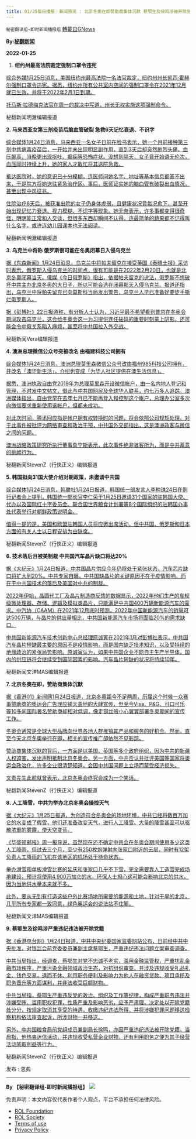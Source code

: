 ```yaml
---
title: 01/25每日播报｜新闻简讯 : 北京冬奧在即赞助商集体沉默 蔡鄂生及徐鸣涉被开除党籍
---
```

`秘密翻译组-即时新闻播报组` [轉載自GNews](https://gnews.org/zh-hans/1907346/)

**By:[秘翻新闻](https://gtv.org/video/id=61efbcff28a108147c623805)**

**2022-01-25**

1. **纽约州最高法院裁定强制口罩令违宪**


[综合外媒1月25日消息，美国纽约州最高法院一名法官裁定，纽约州州长凯西·霍赫尔强制口罩令违宪。据悉，纽约州所有公共室内空间的强制口罩令在2021年12月就已生效，并将于2022年2月1日到期。](https://www.wkbw.com/news/state-news/new-york-state-supreme-court-judge-rules-gov-hochuls-mask-mandate-unconstitutional%20https://www.wgrz.com/article/news/health/coronavirus/nys-supreme-court-judge-rules-against-state-mask-mandate-kathy-hochul/71-6f754e2d-47cf-41aa-a29b-5dd229a94ef6%20https://www.fingerlakesdailynews.com/2022/01/24/judge-rules-new-yorks-mask-mandate-unconstitutional/)

[托马斯·拉德梅克法官在周一的裁决中写道，州长无权实施这项强制命令。](https://www.wkbw.com/news/state-news/new-york-state-supreme-court-judge-rules-gov-hochuls-mask-mandate-unconstitutional%20https://www.wgrz.com/article/news/health/coronavirus/nys-supreme-court-judge-rules-against-state-mask-mandate-kathy-hochul/71-6f754e2d-47cf-41aa-a29b-5dd229a94ef6%20https://www.fingerlakesdailynews.com/2022/01/24/judge-rules-new-yorks-mask-mandate-unconstitutional/)

秘翻新闻明澈编辑报道

**2. 马来西亚女第三剂疫苗后脑血管破裂 急救6天记忆衰退、不识字**

[综合媒体1月24日消息，马来西亚一名女子日前在脸书表示，她一个月前接种第三剂中共病毒疫苗后，一开始并未出现明显副作用，直到3天后却突然剧烈头痛、血压飙高，当晚更出现呕吐、癫痫等恐怖症状。没想到隔天，女子竟开始语无伦次，血压同时持续上升，她的家人才敢忙将其送院急救。](https://fnc.ebc.net.tw/fncnews/world/146214%20https://www.ettoday.net/news/20220124/2176652.htm)

[抵达医院时，她的意识已十分模糊，连医师问她名字、地址等基本信息都答不出来，于是院方将她送往紧急治疗区。事后，医师证实她的脑血管有破裂出血情况，甚至出现中风征兆。](https://fnc.ebc.net.tw/fncnews/world/146214%20https://www.ettoday.net/news/20220124/2176652.htm)

[住院治疗6天后，被获准出院的女子仍身体虚弱，且健康状况竟每况愈下，甚至开始出现记忆力衰退、视力模糊、不识字等现象。她无奈表示，许多事都变得很奇怪，明明能正常和人交谈，但很多东西却瞬间不认得，连最简单的蔬果都不记得叫什么名字，或许连幼儿园课本也无法阅读。](https://fnc.ebc.net.tw/fncnews/world/146214%20https://www.ettoday.net/news/20220124/2176652.htm)

秘翻新闻明澈编辑报道

**3. 乌克兰中将称 俄罗斯很可能在冬奥闭幕日入侵乌克兰**

[据《东森新闻》1月24日消息，乌克兰中将帕夫留克在接受英国《泰晤士报》采访时表示，俄罗斯入侵乌克兰的时间点，很有可能是在2022年2月20日，也就是北京冬奥闭幕当天。俄媒《今日俄罗斯》指出，依据帕夫留克的说法，俄罗斯不想破坏中共主办北京冬奥的大日子，所以可能会选在闭幕那天入侵乌克兰。报道还指出，乌克兰中将帕夫留克已向莫斯科当局发出警告，乌克兰人早已准备好要徒手撕烂俄罗斯人。](https://www.ettoday.net/news/20220124/2176930.htm)

[据《彭博社》22日报道称，有分析人士认为，习近平最不希望看到普京在冬奥会期间攻击乌克兰，这会给冬奥会这一为习提供连任砝码的重要时刻蒙上阴影，还可能会令中俄关系陷入麻烦，甚至将中共国拉入外交战。](https://www.ettoday.net/news/20220124/2176930.htm)

秘翻新闻Vera编辑报道

**4. 澳洲总理微信公众号突被改名 由福建科技公司拥有**

[综合媒体1月24日消息，澳洲总理莫里森微信公众号改由福州985科技公司拥有，并改名「澳华新生活」，介绍也变成「为华人社区提供在澳生活信息」。](https://news.now.com/home/international/player?newsId=464298&amp;home=1%20https://tw.news.yahoo.com/%E6%BE%B3%E6%B4%B2%E7%B8%BD%E7%90%86%E5%BE%AE%E4%BF%A1%E5%85%AC%E7%9C%BE%E8%99%9F%E7%AA%81%E8%A2%AB%E6%94%B9%E5%90%8D-%E5%85%A7%E5%AE%B9%E9%82%84%E8%AE%8A%E4%B8%AD%E5%9C%8B%E6%94%BF%E5%BA%9C%E5%AE%A3%E5%82%B3%E6%96%87-084038302.html)

[据悉，澳洲执政自由党2019年为总理莫里森开设微信帐户，由一名内地人登记和管理，不时发中文帖文，借此与中共国网民及全球华人联系，约七万多人追踪。澳洲媒体指出，自由党早在去年七月已不能再登入和控制这个帐户，总理办公室多次向微信要求重新使用该帐户，但都未成功。](https://news.now.com/home/international/player?newsId=464298&amp;home=1%20https://tw.news.yahoo.com/%E6%BE%B3%E6%B4%B2%E7%B8%BD%E7%90%86%E5%BE%AE%E4%BF%A1%E5%85%AC%E7%9C%BE%E8%99%9F%E7%AA%81%E8%A2%AB%E6%94%B9%E5%90%8D-%E5%85%A7%E5%AE%B9%E9%82%84%E8%AE%8A%E4%B8%AD%E5%9C%8B%E6%94%BF%E5%BA%9C%E5%AE%A3%E5%82%B3%E6%96%87-084038302.html)

[对此次时间，腾讯回应指是帐户拥有权转换时的问题，将会依照公司规矩处理。对于此事件被批评为网络审查和政治干预，中共国外交部指出，这是澳洲政客与微信之间的问题。](https://news.now.com/home/international/player?newsId=464298&amp;home=1%20https://tw.news.yahoo.com/%E6%BE%B3%E6%B4%B2%E7%B8%BD%E7%90%86%E5%BE%AE%E4%BF%A1%E5%85%AC%E7%9C%BE%E8%99%9F%E7%AA%81%E8%A2%AB%E6%94%B9%E5%90%8D-%E5%85%A7%E5%AE%B9%E9%82%84%E8%AE%8A%E4%B8%AD%E5%9C%8B%E6%94%BF%E5%BA%9C%E5%AE%A3%E5%82%B3%E6%96%87-084038302.html)

[澳洲战略政策研究所执行董事詹宁斯表示，此次事件绝非骇客所为，而是中共蓄意的挑衅行为。](https://news.now.com/home/international/player?newsId=464298&amp;home=1%20https://tw.news.yahoo.com/%E6%BE%B3%E6%B4%B2%E7%B8%BD%E7%90%86%E5%BE%AE%E4%BF%A1%E5%85%AC%E7%9C%BE%E8%99%9F%E7%AA%81%E8%A2%AB%E6%94%B9%E5%90%8D-%E5%85%A7%E5%AE%B9%E9%82%84%E8%AE%8A%E4%B8%AD%E5%9C%8B%E6%94%BF%E5%BA%9C%E5%AE%A3%E5%82%B3%E6%96%87-084038302.html)

秘翻新闻StevenZ（行侠正义）编辑报道

**5. 韩国拟向31国大使介绍对朝政策，未邀请中共国**

[综合媒体1月24日消息，韩联社1月24日报道，韩国统一部发言人李种珠24日在例行记者会上提到，韩国统一部长官李仁荣于1月25日邀请31个国家的驻韩国大使、代办以及国际红十字委员会、联合国世界粮食计划署等8个国际组织的驻韩国办事处代表举行对朝鲜政策说明会。](https://www.hk01.com/%E5%8D%B3%E6%99%82%E5%9C%8B%E9%9A%9B/727976/%E9%9F%93%E5%9C%8B%E6%93%AC%E5%90%9131%E5%9C%8B%E5%A4%A7%E4%BD%BF%E4%BB%8B%E7%B4%B9%E5%B0%8D%E5%8C%97%E9%9F%93%E6%94%BF%E7%AD%96-%E4%B8%AD%E5%9C%8B%E4%B8%8D%E7%8D%B2%E9%82%80%E6%83%B9%E9%97%9C%E6%B3%A8%20https://www.zaobao.com.sg/realtime/world/story20220124-1236230)

[值得一提的是，美国和欧盟驻韩国人员将应邀出席活动，但中共国、俄罗斯和日本方面的有关人士以日程安排为由缺席。](https://www.hk01.com/%E5%8D%B3%E6%99%82%E5%9C%8B%E9%9A%9B/727976/%E9%9F%93%E5%9C%8B%E6%93%AC%E5%90%9131%E5%9C%8B%E5%A4%A7%E4%BD%BF%E4%BB%8B%E7%B4%B9%E5%B0%8D%E5%8C%97%E9%9F%93%E6%94%BF%E7%AD%96-%E4%B8%AD%E5%9C%8B%E4%B8%8D%E7%8D%B2%E9%82%80%E6%83%B9%E9%97%9C%E6%B3%A8%20https://www.zaobao.com.sg/realtime/world/story20220124-1236230)

秘翻新闻StevenZ（行侠正义）编辑报道

**6. 技术落后且被美制裁 中共国汽车晶片缺口将达20%**

[据《大纪元》1月24日报道，中共国晶片供应今年仍将处于紧张状态，汽车芯片缺口将扩大到20%。中共专家自曝，中共国缺晶片的关键原因不在于疫情影响，而在于中共国技术的落后及美国对中共的制裁。](https://www.epochtimes.com/gb/22/1/24/n13525266.htm)

[2022年伊始，晶圆代工厂及晶片制造商反馈的数据显示，2022年他们生产的车规级微处理器、存储、逻辑及模拟类晶片，只能满足中共国400万辆新能源汽车的需求。中汽协（CAAM）在2021年12月底时预测，2022年中国新能源汽车的销量可达500万辆，与晶片的供应量相比，中共国新能源汽车市场将面临20%的需求缺口。](https://www.epochtimes.com/gb/22/1/24/n13525266.htm)

[中共国新能源汽车技术创新中心总经理原诚寅在2021年1月对彭博社表示，中共国汽车晶片短缺最主要的原因不是疫情影响，而是国内缺乏技术知识，以及受持续的地缘政治的紧张局势影响。原诚寅认为，如果中共国企业不能自主生产半导体，国内的供应链将会继续受到国际因素的影响。汽车晶片短缺的状况将持续10年。](https://www.epochtimes.com/gb/22/1/24/n13525266.htm)

秘翻新闻文洋MAS编辑报道

**7. 北京冬奧在即，赞助商集体沉默**

[据《香港01》新闻网1月24日报道，北京冬奧距今不足两周，历届这个时候一众赛事赞助商的奧运会广告理应铺天盖地的大肆宣传，但至今Visa、P&G、可口可乐等10多间国际著名赞助商却相对低调，像走钢丝般小心翼翼部署冬奥期间的宣传工作。](https://www.hk01.com/%E4%B8%96%E7%95%8C%E5%B0%88%E9%A1%8C/727977/%E5%8C%97%E4%BA%AC%E5%86%AC%E5%A5%A7%E5%9C%A8%E5%8D%B3-%E4%B8%AD%E7%BE%8E%E8%A7%92%E5%8A%9B%E4%B9%8B%E4%B8%8B%E8%B4%8A%E5%8A%A9%E5%95%86-%E9%9B%86%E9%AB%94%E6%B2%89%E9%BB%98)

[冬奥会通常是全球大型品牌向世界各地人群推销其产品和服务的好机会。然而，直至今天北京冬奧举行在即，相关的宣传推广卻依然不见影踪。](https://www.hk01.com/%E4%B8%96%E7%95%8C%E5%B0%88%E9%A1%8C/727977/%E5%8C%97%E4%BA%AC%E5%86%AC%E5%A5%A7%E5%9C%A8%E5%8D%B3-%E4%B8%AD%E7%BE%8E%E8%A7%92%E5%8A%9B%E4%B9%8B%E4%B8%8B%E8%B4%8A%E5%8A%A9%E5%95%86-%E9%9B%86%E9%AB%94%E6%B2%89%E9%BB%98)

[赞助商集体沉默的背后，一方面是以美国、英国等多个政府组织，因为中共的新疆人权迫害，发出声明抵制北京冬奥会。另一方面，中共否认并批评美国等国家将奧运会政治化，许多企业很清楚知道，会因中共国问题上立场而蒙受经济损失。](https://www.hk01.com/%E4%B8%96%E7%95%8C%E5%B0%88%E9%A1%8C/727977/%E5%8C%97%E4%BA%AC%E5%86%AC%E5%A5%A7%E5%9C%A8%E5%8D%B3-%E4%B8%AD%E7%BE%8E%E8%A7%92%E5%8A%9B%E4%B9%8B%E4%B8%8B%E8%B4%8A%E5%8A%A9%E5%95%86-%E9%9B%86%E9%AB%94%E6%B2%89%E9%BB%98)

[文贵先生此前就曾表示，北京冬奥会终究会成为一个笑话。](https://www.hk01.com/%E4%B8%96%E7%95%8C%E5%B0%88%E9%A1%8C/727977/%E5%8C%97%E4%BA%AC%E5%86%AC%E5%A5%A7%E5%9C%A8%E5%8D%B3-%E4%B8%AD%E7%BE%8E%E8%A7%92%E5%8A%9B%E4%B9%8B%E4%B8%8B%E8%B4%8A%E5%8A%A9%E5%95%86-%E9%9B%86%E9%AB%94%E6%B2%89%E9%BB%98)

秘翻新闻StevenZ（行侠正义）编辑报道

**8. 人工降雪，中共为举办北京冬奥会操控天气**

[据《大纪元》1月25日报道，为创造符合冬奥会的场地环境，中共已经将数百万加仑的水变成了假雪，他们还准备改变天气，进行人工降雪。大量的降雪甚至可以驱散浓重的雾霾，使天空变蓝。](https://www.epochtimes.com/gb/22/1/24/n13526862.htm)

[《华盛顿邮报》周一报导说，虽然现在还不确定中共会在冬奥会期间使用多少这类人工降雨，但过去三个月，至少有250枚炮弹射向张家口附近的云层，同时有12架负责人工降雨的飞机在该地区的机场处于待命状态。](https://www.epochtimes.com/gb/22/1/24/n13526862.htm)

[举办滑雪和单板滑雪比赛的延庆和张家口几乎不下雪，完全需要靠人工造雪完成场地建设，预计将使用4,900万加仑的水，环保人士担心这可能会影响北京的供水，因为当地供水量本来就不多。](https://www.epochtimes.com/gb/22/1/24/n13526862.htm)

[此外，要从无到有打造这些户外比赛场地所需要的能源和土地，针对干旱的北京，几乎所有专家都一致同意，绿色奥运会的说法站不住脚。](https://www.epochtimes.com/gb/22/1/24/n13526862.htm)

秘翻新闻文洋MAS编辑报道

**9. 蔡鄂生及徐鸣涉严重违纪违法被开除党籍**

[据《香港电台网》1月24日报道，中共中央纪委国家监委网站公布，日前经中共中央批准，对银监会前党委委员兼副主席蔡鄂生，严重违纪违法问题立案审查调查。](https://news.rthk.hk/rthk/ch/component/k2/1630289-20220124.htm)

[中共当局指出，经调查，蔡鄂生对党不忠诚不老实，滥用金融监管权，严重扰乱金融市场秩序，严重污染金融领域政治生态，对抗组织审查。并涉及违规收受礼品礼金、钱色交易，退而不休、利用职务便利及影响力为他人在融资贷款、项目承揽及职务晋升等方面谋利，并非法收受巨额财物。](https://news.rthk.hk/rthk/ch/component/k2/1630289-20220124.htm)

[中共当局指，蔡鄂生严重违反党的政治、组织及工作等纪律，构成严重职务违法并涉嫌受贿、滥用职权犯罪，性质严重及影响恶劣，应予严肃理，决定处以开除党籍处分分，按规定取消其享受的待遇，收缴违纪违法所得，并将涉嫌犯罪问题移送检察机构依法审查起诉，所涉财物一并移送。](https://news.rthk.hk/rthk/ch/component/k2/1630289-20220124.htm)

[另外，中共国粮食局前党组成员兼副局长徐鸣，亦因严重违纪违法被开除党籍。当局指，他热衷迷信活动，并违规收受私营企业财物，还有利用职务之便为其子经营活动某取利益等行为。](https://news.rthk.hk/rthk/ch/component/k2/1630289-20220124.htm)

秘翻新闻StevenZ（行侠正义）编辑报道

发布 : 恩典

* * *

**By 【秘密翻译组-即时新闻播报组】**
![](https://assets.gnews.org/wp-content/uploads/2022/01/截圖-2021-12-28-00.48.35.png)
 

免责声明：本文内容仅代表作者个人观点，平台不承担任何法律风险。

- [ROL Foundation](https://rolfoundation.org/)
- [ROL Society](https://rolsociety.org/)
- [Terms of use](https://gnews.org/terms-of-use-3/)
- [Privacy Policy](https://gnews.org/privacy-policy/)
